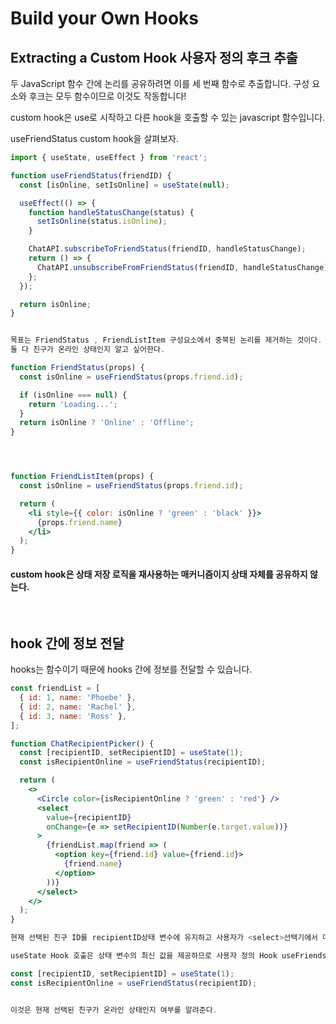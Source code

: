 # Build your Own Hooks

## Extracting a Custom Hook 사용자 정의 후크 추출

두 JavaScript 함수 간에 논리를 공유하려면 이를 세 번째 함수로 추출합니다. 구성 요소와 후크는 모두 함수이므로 이것도 작동합니다!

custom hook은 use로 시작하고 다른 hook을 호출할 수 있는 javascript 함수입니다.

useFriendStatus custom hook을 살펴보자.

```jsx
import { useState, useEffect } from 'react';

function useFriendStatus(friendID) {
  const [isOnline, setIsOnline] = useState(null);

  useEffect(() => {
    function handleStatusChange(status) {
      setIsOnline(status.isOnline);
    }

    ChatAPI.subscribeToFriendStatus(friendID, handleStatusChange);
    return () => {
      ChatAPI.unsubscribeFromFriendStatus(friendID, handleStatusChange);
    };
  });

  return isOnline;
}


목표는 FriendStatus , FriendListItem 구성요소에서 중북된 논리를 제거하는 것이다.
둘 다 친구가 온라인 상태인지 알고 싶어한다.

function FriendStatus(props) {
  const isOnline = useFriendStatus(props.friend.id);

  if (isOnline === null) {
    return 'Loading...';
  }
  return isOnline ? 'Online' : 'Offline';
}




function FriendListItem(props) {
  const isOnline = useFriendStatus(props.friend.id);

  return (
    <li style={{ color: isOnline ? 'green' : 'black' }}>
      {props.friend.name}
    </li>
  );
}
```

#### custom hook은 상태 저장 로직을 재사용하는 매커니즘이지 상태 자체를 공유하지 않는다.

<br>

## hook 간에 정보 전달

hooks는 함수이기 때문에 hooks 간에 정보를 전달할 수 있습니다.

```jsx
const friendList = [
  { id: 1, name: 'Phoebe' },
  { id: 2, name: 'Rachel' },
  { id: 3, name: 'Ross' },
];

function ChatRecipientPicker() {
  const [recipientID, setRecipientID] = useState(1);
  const isRecipientOnline = useFriendStatus(recipientID);

  return (
    <>
      <Circle color={isRecipientOnline ? 'green' : 'red'} />
      <select
        value={recipientID}
        onChange={e => setRecipientID(Number(e.target.value))}
      >
        {friendList.map(friend => (
          <option key={friend.id} value={friend.id}>
            {friend.name}
          </option>
        ))}
      </select>
    </>
  );
}

현재 선택된 친구 ID를 recipientID상태 변수에 유지하고 사용자가 <select>선택기에서 다른 친구를 선택하면 업데이트합니다.

useState Hook 호출은 상태 변수의 최신 값을 제공하므로 사용자 정의 Hook useFriendsStatus에 인수로 recipinentID를 전달할 수 있습니다.

const [recipientID, setRecipientID] = useState(1);
const isRecipientOnline = useFriendStatus(recipientID);


이것은 현재 선택된 친구가 온라인 상태인지 여부를 알려준다.
```
